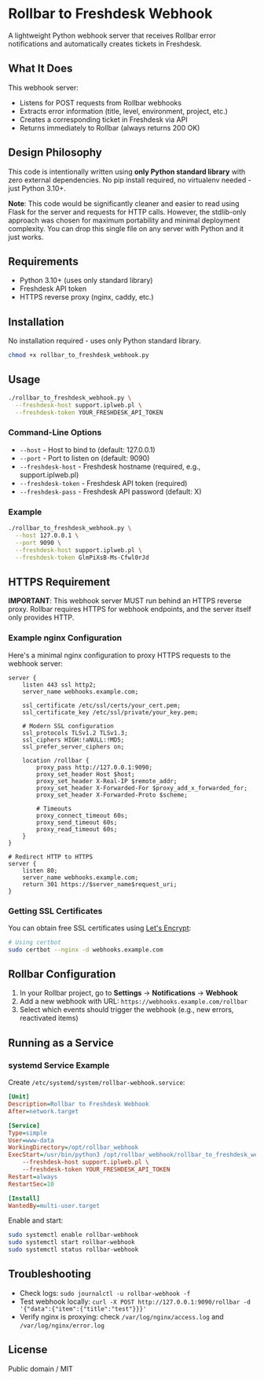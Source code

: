 # Rollbar to Freshdesk Webhook

A lightweight Python webhook server that receives Rollbar error notifications and automatically creates tickets in Freshdesk.

## What It Does

This webhook server:
- Listens for POST requests from Rollbar webhooks
- Extracts error information (title, level, environment, project, etc.)
- Creates a corresponding ticket in Freshdesk via API
- Returns immediately to Rollbar (always returns 200 OK)

## Design Philosophy

This code is intentionally written using **only Python standard library** with zero external dependencies. No pip install required, no virtualenv needed - just Python 3.10+.

**Note**: This code would be significantly cleaner and easier to read using Flask for the server and requests for HTTP calls. However, the stdlib-only approach was chosen for maximum portability and minimal deployment complexity. You can drop this single file on any server with Python and it just works.

## Requirements

- Python 3.10+ (uses only standard library)
- Freshdesk API token
- HTTPS reverse proxy (nginx, caddy, etc.)

## Installation

No installation required - uses only Python standard library.

```bash
chmod +x rollbar_to_freshdesk_webhook.py
```

## Usage

```bash
./rollbar_to_freshdesk_webhook.py \
  --freshdesk-host support.iplweb.pl \
  --freshdesk-token YOUR_FRESHDESK_API_TOKEN
```

### Command-Line Options

- `--host` - Host to bind to (default: 127.0.0.1)
- `--port` - Port to listen on (default: 9090)
- `--freshdesk-host` - Freshdesk hostname (required, e.g., support.iplweb.pl)
- `--freshdesk-token` - Freshdesk API token (required)
- `--freshdesk-pass` - Freshdesk API password (default: X)

### Example

```bash
./rollbar_to_freshdesk_webhook.py \
  --host 127.0.0.1 \
  --port 9090 \
  --freshdesk-host support.iplweb.pl \
  --freshdesk-token GlmPiXsB-Ms-Cfwl0rJd
```

## HTTPS Requirement

**IMPORTANT**: This webhook server MUST run behind an HTTPS reverse proxy. Rollbar requires HTTPS for webhook endpoints, and the server itself only provides HTTP.

### Example nginx Configuration

Here's a minimal nginx configuration to proxy HTTPS requests to the webhook server:

```nginx
server {
    listen 443 ssl http2;
    server_name webhooks.example.com;

    ssl_certificate /etc/ssl/certs/your_cert.pem;
    ssl_certificate_key /etc/ssl/private/your_key.pem;

    # Modern SSL configuration
    ssl_protocols TLSv1.2 TLSv1.3;
    ssl_ciphers HIGH:!aNULL:!MD5;
    ssl_prefer_server_ciphers on;

    location /rollbar {
        proxy_pass http://127.0.0.1:9090;
        proxy_set_header Host $host;
        proxy_set_header X-Real-IP $remote_addr;
        proxy_set_header X-Forwarded-For $proxy_add_x_forwarded_for;
        proxy_set_header X-Forwarded-Proto $scheme;

        # Timeouts
        proxy_connect_timeout 60s;
        proxy_send_timeout 60s;
        proxy_read_timeout 60s;
    }
}

# Redirect HTTP to HTTPS
server {
    listen 80;
    server_name webhooks.example.com;
    return 301 https://$server_name$request_uri;
}
```

### Getting SSL Certificates

You can obtain free SSL certificates using [Let's Encrypt](https://letsencrypt.org/):

```bash
# Using certbot
sudo certbot --nginx -d webhooks.example.com
```

## Rollbar Configuration

1. In your Rollbar project, go to **Settings** → **Notifications** → **Webhook**
2. Add a new webhook with URL: `https://webhooks.example.com/rollbar`
3. Select which events should trigger the webhook (e.g., new errors, reactivated items)

## Running as a Service

### systemd Service Example

Create `/etc/systemd/system/rollbar-webhook.service`:

```ini
[Unit]
Description=Rollbar to Freshdesk Webhook
After=network.target

[Service]
Type=simple
User=www-data
WorkingDirectory=/opt/rollbar_webhook
ExecStart=/usr/bin/python3 /opt/rollbar_webhook/rollbar_to_freshdesk_webhook.py \
    --freshdesk-host support.iplweb.pl \
    --freshdesk-token YOUR_FRESHDESK_API_TOKEN
Restart=always
RestartSec=10

[Install]
WantedBy=multi-user.target
```

Enable and start:

```bash
sudo systemctl enable rollbar-webhook
sudo systemctl start rollbar-webhook
sudo systemctl status rollbar-webhook
```

## Troubleshooting

- Check logs: `sudo journalctl -u rollbar-webhook -f`
- Test webhook locally: `curl -X POST http://127.0.0.1:9090/rollbar -d '{"data":{"item":{"title":"test"}}}'`
- Verify nginx is proxying: check `/var/log/nginx/access.log` and `/var/log/nginx/error.log`

## License

Public domain / MIT
